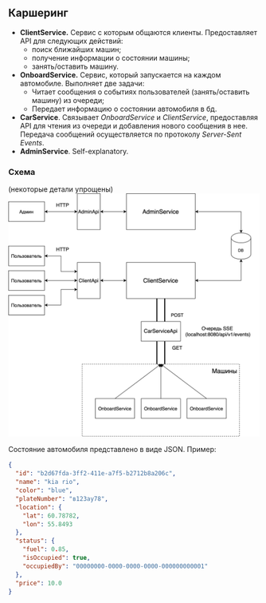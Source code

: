## Каршеринг

- **ClientService.**
Cервис с которым общаются клиенты. Предоставляет API для следующих действий:
  - поиск ближайших машин;
  - получение информации о состоянии машины;
  - занять/оставить машину.
- **OnboardService.**
Cервис, который запускается на каждом автомобиле. Выполняет две задачи:
  - Читает сообщения о событиях пользователей (занять/оставить машину) из очереди;
  - Передает информацию о состоянии автомобиля в бд.
- **CarService**. Связывает _OnboardService_ и _ClientService_, предоставляя API для чтения из очереди и добавления нового сообщения в нее. Передача сообщений осуществляется по протоколу _Server-Sent Events_.
- **AdminService**. Self-explanatory.

### Схема
(некоторые детали упрощены)
![picture](./images/scheme.png)

Состояние автомобиля представлено в виде JSON. Пример:
```json
{
  "id": "b2d67fda-3ff2-411e-a7f5-b2712b8a206c",
  "name": "kia rio",
  "color": "blue",
  "plateNumber": "в123ау78",
  "location": {
    "lat": 60.78782,
    "lon": 55.8493 
  },
  "status": {
    "fuel": 0.85,
    "isOccupied": true,
    "occupiedBy": "00000000-0000-0000-0000-000000000001"
  },
  "price": 10.0
}
```
